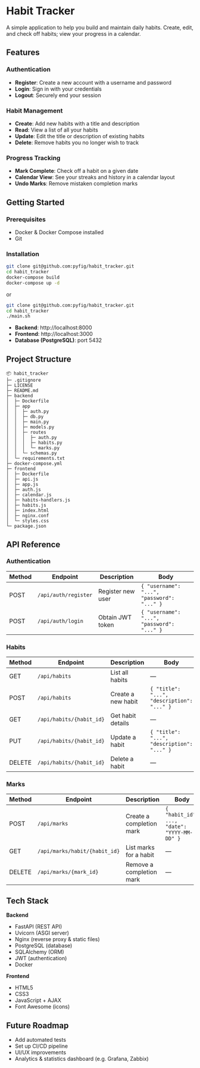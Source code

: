 # Habit Tracker

A simple application to help you build and maintain daily habits. Create, edit, and check off habits; view your progress in a calendar.

## Features

### Authentication
- **Register**: Create a new account with a username and password  
- **Login**: Sign in with your credentials  
- **Logout**: Securely end your session  

### Habit Management
- **Create**: Add new habits with a title and description  
- **Read**: View a list of all your habits  
- **Update**: Edit the title or description of existing habits  
- **Delete**: Remove habits you no longer wish to track  

### Progress Tracking
- **Mark Complete**: Check off a habit on a given date  
- **Calendar View**: See your streaks and history in a calendar layout  
- **Undo Marks**: Remove mistaken completion marks  

## Getting Started

### Prerequisites

- Docker & Docker Compose installed  
- Git  

### Installation

```bash
git clone git@github.com:pyfig/habit_tracker.git
cd habit_tracker
docker-compose build
docker-compose up -d
```
or
```bash
git clone git@github.com:pyfig/habit_tracker.git
cd habit_tracker
./main.sh
```

- **Backend**: http://localhost:8000  
- **Frontend**: http://localhost:3000  
- **Database (PostgreSQL)**: port 5432  

## Project Structure

```
📦 habit_tracker
├─ .gitignore
├─ LICENSE
├─ README.md
├─ backend
│  ├─ Dockerfile
│  ├─ app
│  │  ├─ auth.py
│  │  ├─ db.py
│  │  ├─ main.py
│  │  ├─ models.py
│  │  ├─ routes
│  │  │  ├─ auth.py
│  │  │  ├─ habits.py
│  │  │  └─ marks.py
│  │  └─ schemas.py
│  └─ requirements.txt
├─ docker-compose.yml
├─ frontend
│  ├─ Dockerfile
│  ├─ api.js
│  ├─ app.js
│  ├─ auth.js
│  ├─ calendar.js
│  ├─ habits-handlers.js
│  ├─ habits.js
│  ├─ index.html
│  ├─ nginx.conf
│  └─ styles.css
└─ package.json
```

## API Reference

### Authentication

| Method | Endpoint               | Description            | Body                                |
| ------ | ---------------------- | ---------------------- | ----------------------------------- |
| POST   | `/api/auth/register`   | Register new user      | `{ "username": "...", "password": "..." }` |
| POST   | `/api/auth/login`      | Obtain JWT token       | `{ "username": "...", "password": "..." }` |

### Habits

| Method | Endpoint                  | Description              | Body                                   |
| ------ | ------------------------- | ------------------------ | -------------------------------------- |
| GET    | `/api/habits`             | List all habits          | —                                      |
| POST   | `/api/habits`             | Create a new habit       | `{ "title": "...", "description": "..." }` |
| GET    | `/api/habits/{habit_id}`  | Get habit details        | —                                      |
| PUT    | `/api/habits/{habit_id}`  | Update a habit           | `{ "title": "...", "description": "..." }` |
| DELETE | `/api/habits/{habit_id}`  | Delete a habit           | —                                      |

### Marks

| Method | Endpoint                       | Description                 | Body                         |
| ------ | ------------------------------ | --------------------------- | ---------------------------- |
| POST   | `/api/marks`                   | Create a completion mark    | `{ "habit_id": ..., "date": "YYYY-MM-DD" }` |
| GET    | `/api/marks/habit/{habit_id}`  | List marks for a habit      | —                            |
| DELETE | `/api/marks/{mark_id}`         | Remove a completion mark    | —                            |

## Tech Stack

**Backend**  
- FastAPI (REST API)  
- Uvicorn (ASGI server)  
- Nginx (reverse proxy & static files)  
- PostgreSQL (database)  
- SQLAlchemy (ORM)  
- JWT (authentication)  
- Docker  

**Frontend**  
- HTML5  
- CSS3  
- JavaScript + AJAX  
- Font Awesome (icons)  

## Future Roadmap

- Add automated tests  
- Set up CI/CD pipeline  
- UI/UX improvements  
- Analytics & statistics dashboard (e.g. Grafana, Zabbix)  
